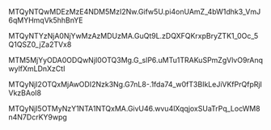MTQyNTQwMDEzMzE4NDM5MzI2Nw.Gifw5U.pi4onUAmZ_4bW1dhk3_VmJ6qMYHmqVk5hhBnYE

MTQyNTYzNjA0NjYwMzAzMDUzMA.GuQt9L.zDQXFQKrxpBryZTK1_0Oc_5Q1QSZ0_jZa2TVx8

MTM5MjYyODA0ODQwNjI0OTQ3Mg.G_slP6.uMTu1TRAKuSPmZgVlvO9rAnqwylfXmLDnXzCtI

MTQyNjI2OTQxMjAwODI2Nzk3Ng.G7nL8-.1fda74_w0fT3BIkLeJiVKfPrQfpRjIVkzBAoI8

MTQyNjI5OTMyNzY1NTA1NTQxMA.GivU46.wvu4lXqqjoxSUaTrPq_LocWM8n4N7DcrKY9wpg
